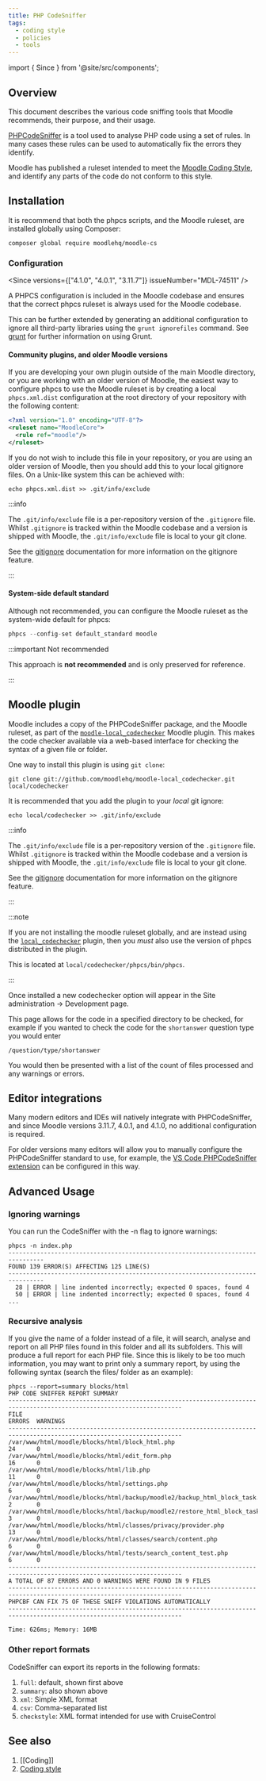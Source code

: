 ```yaml
---
title: PHP CodeSniffer
tags:
  - coding style
  - policies
  - tools
---
```


import { Since } from '@site/src/components';

## Overview

This document describes the various code sniffing tools that Moodle recommends, their purpose, and their usage.

[PHPCodeSniffer](https://github.com/squizlabs/PHP_CodeSniffer) is a tool used to analyse PHP code using a set of rules. In many cases these rules can be used to automatically fix the errors they identify.

Moodle has published a ruleset intended to meet the [Moodle Coding Style](/general/development/policies/codingstyle), and identify any parts of the code do not conform to this style.

## Installation

It is recommend that both the phpcs scripts, and the Moodle ruleset, are installed globally using Composer:

```console
composer global require moodlehq/moodle-cs
```

### Configuration

<Since versions={["4.1.0", "4.0.1", "3.11.7"]} issueNumber="MDL-74511" />

A PHPCS configuration is included in the Moodle codebase and ensures that the correct phpcs ruleset is always used for the Moodle codebase.

This can be further extended by generating an additional configuration to ignore all third-party libraries using the `grunt ignorefiles` command. See [grunt](/general/development/tools/nodejs#grunt) for further information on using Grunt.

#### Community plugins, and older Moodle versions

If you are developing your own plugin outside of the main Moodle directory, or you are working with an older version of Moodle, the easiest way to configure phpcs to use the Moodle ruleset is by creating a local `phpcs.xml.dist` configuration at the root directory of your repository with the following content:

```xml
<?xml version="1.0" encoding="UTF-8"?>
<ruleset name="MoodleCore">
  <rule ref="moodle"/>
</ruleset>
```

If you do not wish to include this file in your repository, or you are using an older version of Moodle, then you should add this to your local gitignore files. On a Unix-like system this can be achieved with:

```console
echo phpcs.xml.dist >> .git/info/exclude
```

:::info

The `.git/info/exclude` file is a per-repository version of the `.gitignore` file. Whilst `.gitignore` is tracked within the Moodle codebase and a version is shipped with Moodle, the `.git/info/exclude` file is local to your git clone.

See the [gitignore](https://git-scm.com/docs/gitignore) documentation for more information on the gitignore feature.

:::

#### System-side default standard

Although not recommended, you can configure the Moodle ruleset as the system-wide default for phpcs:

```php
phpcs --config-set default_standard moodle
```

:::important Not recommended

This approach is **not recommended** and is only preserved for reference.

:::

## Moodle plugin

Moodle includes a copy of the PHPCodeSniffer package, and the Moodle ruleset, as part of the [`moodle-local_codechecker`](https://github.com/moodlehq/moodle-local_codechecker) Moodle plugin. This makes the code checker available via a web-based interface for checking the syntax of a given file or folder.

One way to install this plugin is using `git clone`:

```console
git clone git://github.com/moodlehq/moodle-local_codechecker.git local/codechecker
```

It is recommended that you add the plugin to your _local_ git ignore:

```console
echo local/codechecker >> .git/info/exclude
```

:::info

The `.git/info/exclude` file is a per-repository version of the `.gitignore` file. Whilst `.gitignore` is tracked within the Moodle codebase and a version is shipped with Moodle, the `.git/info/exclude` file is local to your git clone.

See the [gitignore](https://git-scm.com/docs/gitignore) documentation for more information on the gitignore feature.

:::

:::note

If you are not installing the moodle ruleset globally, and are instead using the [`local_codechecker`](https://github.com/moodlehq/moodle-local_codechecker) plugin, then you _must_ also use the version of phpcs distributed in the plugin.

This is located at `local/codechecker/phpcs/bin/phpcs`.

:::

Once installed a new codechecker option will appear in the Site administration -> Development page.

This page allows for the code in a specified directory to be checked, for example if you wanted to check the code for the `shortanswer` question type you would enter

```
/question/type/shortanswer
```

You would then be presented with a list of the count of files processed and any warnings or errors.

## Editor integrations

Many modern editors and IDEs will natively integrate with PHPCodeSniffer, and since Moodle versions 3.11.7, 4.0.1, and 4.1.0, no additional configuration is required.

For older versions many editors will allow you to manually configure the PHPCodeSniffer standard to use, for example, the [VS Code PHPCodeSniffer extension](https://marketplace.visualstudio.com/items?itemName=obliviousharmony.vscode-php-codesniffer) can be configured in this way.

## Advanced Usage

### Ignoring warnings

You can run the CodeSniffer with the -n flag to ignore warnings:

```console
phpcs -n index.php
--------------------------------------------------------------------------------
FOUND 139 ERROR(S) AFFECTING 125 LINE(S)
--------------------------------------------------------------------------------
  28 | ERROR | line indented incorrectly; expected 0 spaces, found 4
  50 | ERROR | line indented incorrectly; expected 0 spaces, found 4
...
```

### Recursive analysis

If you give the name of a folder instead of a file, it will search, analyse and report on all PHP files found in this folder and all its subfolders. This will produce a full report for each PHP file. Since this is likely to be too much information, you may want to print only a summary report, by using the following syntax (search the files/ folder as an example):

```console
phpcs --report=summary blocks/html
PHP CODE SNIFFER REPORT SUMMARY
-----------------------------------------------------------------------------------------------------------------------
FILE                                                                                                   ERRORS  WARNINGS
-----------------------------------------------------------------------------------------------------------------------
/var/www/html/moodle/blocks/html/block_html.php                                       24      0
/var/www/html/moodle/blocks/html/edit_form.php                                        16      0
/var/www/html/moodle/blocks/html/lib.php                                              11      0
/var/www/html/moodle/blocks/html/settings.php                                         6       0
/var/www/html/moodle/blocks/html/backup/moodle2/backup_html_block_task.class.php      2       0
/var/www/html/moodle/blocks/html/backup/moodle2/restore_html_block_task.class.php     3       0
/var/www/html/moodle/blocks/html/classes/privacy/provider.php                         13      0
/var/www/html/moodle/blocks/html/classes/search/content.php                           6       0
/var/www/html/moodle/blocks/html/tests/search_content_test.php                        6       0
-----------------------------------------------------------------------------------------------------------------------
A TOTAL OF 87 ERRORS AND 0 WARNINGS WERE FOUND IN 9 FILES
-----------------------------------------------------------------------------------------------------------------------
PHPCBF CAN FIX 75 OF THESE SNIFF VIOLATIONS AUTOMATICALLY
-----------------------------------------------------------------------------------------------------------------------

Time: 626ms; Memory: 16MB
```

### Other report formats

CodeSniffer can export its reports in the following formats:

1. `full`: default, shown first above
1. `summary`: also shown above
1. `xml`: Simple XML format
1. `csv`: Comma-separated list
1. `checkstyle`: XML format intended for use with CruiseControl

## See also

1. [[Coding]]
1. [Coding style](/general/development/policies/codingstyle)

